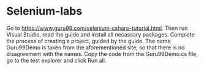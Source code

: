 # Selenium-labs

Go to https://www.guru99.com/selenium-csharp-tutorial.html. Then run Visual Studio, read the guide and install all necassary packages. 
Complete the process of creating a project, guided by the guide. The name Guru99Demo is taken from the aforementioned site, so that there is no disagreement with the names. Copy the code from the Guru99Demo.cs file, go to the test explorer and click Run all.
